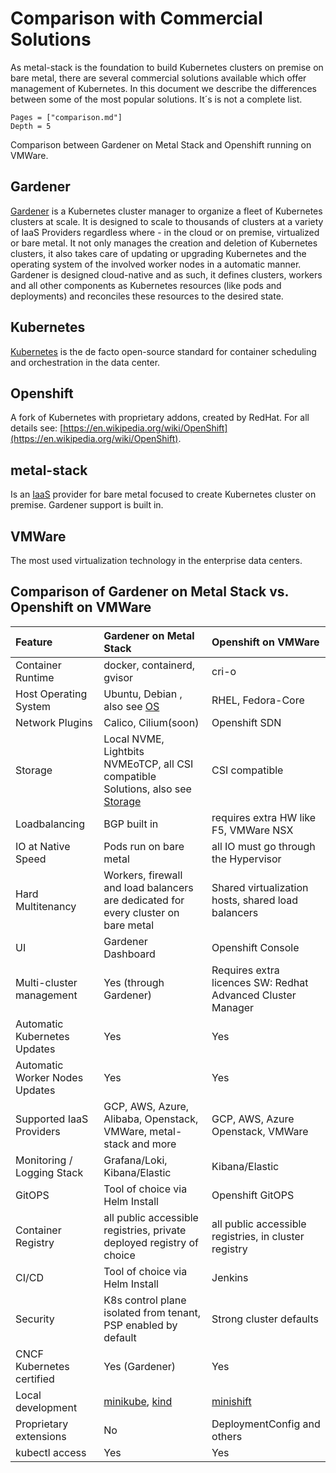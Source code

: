 # Comparison with Commercial Solutions

As metal-stack is the foundation to build Kubernetes clusters on premise on bare metal, there are several commercial solutions available which offer management of Kubernetes.
In this document we describe the differences between some of the most popular solutions. It´s is not a complete list.

```@contents
Pages = ["comparison.md"]
Depth = 5
```

Comparison between Gardener on Metal Stack and Openshift running on VMWare.

## Gardener

[Gardener](https://gardener.cloud) is a Kubernetes cluster manager to organize a fleet of Kubernetes clusters at scale. It is designed to scale to thousands of clusters at a variety of IaaS Providers regardless where - in the cloud or on premise, virtualized or bare metal.
It not only manages the creation and deletion of Kubernetes clusters, it also takes care of updating or upgrading Kubernetes and the operating system of the involved worker nodes in a automatic manner. Gardener is designed cloud-native and as such, it defines clusters, workers and all other components as Kubernetes resources (like pods and deployments) and reconciles these resources to the desired state.

## Kubernetes

[Kubernetes](https://kubernetes.io) is the de facto open-source standard for container scheduling and orchestration in the data center.

## Openshift

A fork of Kubernetes with proprietary addons, created by RedHat. For all details see: [https://en.wikipedia.org/wiki/OpenShift](https://en.wikipedia.org/wiki/OpenShift).

## metal-stack

Is an [IaaS](https://en.wikipedia.org/wiki/Infrastructure_as_a_service) provider for bare metal focused to create Kubernetes cluster on premise. Gardener support is built in.

## VMWare

The most used virtualization technology in the enterprise data centers.

## Comparison of Gardener on Metal Stack vs. Openshift on VMWare

| Feature                        | Gardener on Metal Stack                                                                                       | Openshift on VMWare                                         |
| :----------------------------- | :------------------------------------------------------------------------------------------------------------ | :---------------------------------------------------------- |
| Container Runtime              | docker, containerd, gvisor                                                                                    | cri-o                                                       |
| Host Operating System          | Ubuntu, Debian , also see [OS](os.md)                                                                         | RHEL, Fedora-Core                                           |
| Network Plugins                | Calico, Cilium(soon)                                                                                          | Openshift SDN                                               |
| Storage                        | Local NVME, Lightbits NVMEoTCP, all CSI compatible Solutions, also see [Storage](storage.md)                  | CSI compatible                                              |
| Loadbalancing                  | BGP built in                                                                                                  | requires extra HW like F5, VMWare NSX                       |
| IO at Native Speed             | Pods run on bare metal                                                                                        | all IO must go through the Hypervisor                       |
| Hard Multitenancy              | Workers, firewall and load balancers are dedicated for every cluster on bare metal                            | Shared virtualization hosts, shared load balancers          |
| UI                             | Gardener Dashboard                                                                                            | Openshift Console                                           |
| Multi-cluster management       | Yes (through Gardener)                                                                                        | Requires extra licences SW: Redhat Advanced Cluster Manager |
| Automatic Kubernetes Updates   | Yes                                                                                                           | Yes                                                         |
| Automatic Worker Nodes Updates | Yes                                                                                                           | Yes                                                         |
| Supported IaaS Providers       | GCP, AWS, Azure, Alibaba, Openstack, VMWare, metal-stack and more                                             | GCP, AWS, Azure Openstack, VMWare                           |
| Monitoring / Logging Stack     | Grafana/Loki, Kibana/Elastic                                                                                  | Kibana/Elastic                                              |
| GitOPS                         | Tool of choice via Helm Install                                                                               | Openshift GitOPS                                            |
| Container Registry             | all public accessible registries, private deployed registry of choice                                         | all public accessible registries, in cluster registry       |
| CI/CD                          | Tool of choice via Helm Install                                                                               | Jenkins                                                     |
| Security                       | K8s control plane isolated from tenant, PSP enabled by default                                                | Strong cluster defaults                                     |
| CNCF Kubernetes certified      | Yes (Gardener)                                                                                                | Yes                                                         |
| Local development              | [minikube](https://minikube.sigs.k8s.io/docs/start/), [kind](https://kind.sigs.k8s.io/docs/user/quick-start/) | [minishift](https://github.com/minishift/minishift)         |
| Proprietary extensions         | No                                                                                                            | DeploymentConfig and others                                 |
| kubectl access                 | Yes                                                                                                           | Yes                                                         |
